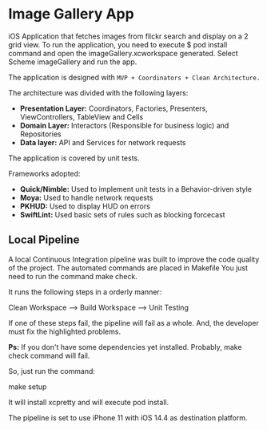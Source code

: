 # Image Gallery App

iOS Application that fetches images from flickr search and display on a 2 grid view. To run the application, you need to execute $ pod install command and open the imageGallery.xcworkspace generated. Select Scheme imageGallery and run the app.

The application is designed with 
`MVP + Coordinators + Clean Architecture.`

The architecture was divided with the following layers:

* **Presentation Layer:** Coordinators, Factories, Presenters, ViewControllers, TableView and Cells
* **Domain Layer:** Interactors (Responsible for business logic) and Repositories
* **Data layer:** API and Services for network requests

The application is covered by unit tests.

Frameworks adopted:

* **Quick/Nimble:** Used to implement unit tests in a Behavior-driven style
* **Moya:** Used to handle network requests
* **PKHUD:** Used to display HUD on errors
* **SwiftLint:** Used basic sets of rules such as blocking forcecast

## Local Pipeline

A local Continuous Integration pipeline was built to improve the code quality of the project. The automated commands are placed in Makefile You just need to run the command make check.

It runs the following steps in a orderly manner:

Clean Workspace --> Build Workspace --> Unit Testing 

If one of these steps fail, the pipeline will fail as a whole. And, the developer must fix the highlighted problems.

**Ps:** If you don't have some dependencies yet installed. Probably, make check command will fail.

So, just run the command:

make setup

It will install xcpretty and will execute pod install.

The pipeline is set to use iPhone 11 with iOS 14.4 as destination platform.
